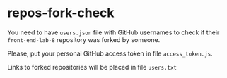 # repos-fork-check

You need to have `users.json` file with GitHub usernames to check if their 
`front-end-lab-8` repository was forked by someone.

Please, put your personal GitHub access token in file `access_token.js`.

Links to forked repositories will be placed in file `users.txt`